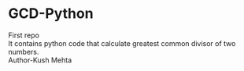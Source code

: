 # GCD-Python
First repo
<br>
It contains python code that calculate greatest common divisor of two numbers.
<br>
Author-Kush Mehta
